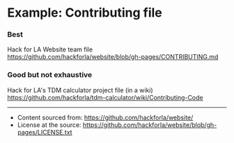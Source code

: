 # Example: Contributing file

### Best
Hack for LA Website team file https://github.com/hackforla/website/blob/gh-pages/CONTRIBUTING.md

### Good but not exhaustive
Hack for LA's TDM calculator project file (in a wiki) https://github.com/hackforla/tdm-calculator/wiki/Contributing-Code

---
- Content sourced from: https://github.com/hackforla/website/
- License at the source: https://github.com/hackforla/website/blob/gh-pages/LICENSE.txt
